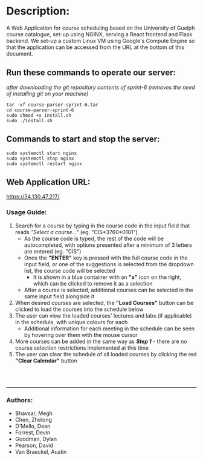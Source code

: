 # **Description:**

A Web Application for course scheduling based on the University of Guelph course catalogue, set-up using NGINX, serving a React frontend and Flask backend. We set-up a custom Linux VM using Google's Compute Engine so that the application can be accessed from the URL at the bottom of this document.

## **Run these commands to operate our server:** 
*after downloading the git repository contents of sprint-6 (removes the need of installing git on your machine)*
<br>

`tar -xf course-parser-sprint-6.tar`
<br>
`cd course-parser-sprint-6`
<br>
`sudo chmod +x install.sh`
<br>
`sudo ./install.sh`

## **Commands to start and stop the server:**

`sudo systemctl start nginx`
<br>
`sudo systemctl stop nginx`
<br>
`sudo systemctl restart nginx`

## **Web Application URL:**
https://34.130.47.217/

### **Usage Guide:**
1. Search for a course by typing in the course code in the input field that reads *"Select a course..."* (eg. "CIS\*3760\*0101")
    - As the course code is typed, the rest of the code will be autocompleted, with options presented after a minimum of 3 letters are entered (eg. "CIS")
    - Once the **"ENTER"** key is pressed with the full course code in the input field, or one of the suggestions is selected from the dropdown list, the course code will be selected
        - It is shown in a blue container with an **"x"** icon on the right, which can be clicked to remove it as a selection
    - After a course is selected, additional courses can be selected in the same input field alongside it
2. When desired courses are selected, the **"Load Courses"** button can be clicked to load the courses into the schedule below
3. The user can view the loaded courses' lectures and labs (if applicable) in the schedule, with unique colours for each
    - Additional information for each meeting in the schedule can be seen by hovering over them with the mouse cursor
4. More courses can be added in the same way as ***Step 1*** - there are no course selection restrictions implemented at this time
5. The user can clear the schedule of all loaded courses by clicking the red **"Clear Calendar"** button 
<br>
<br>
<hr>

### **Authors:**

* Bhavsar, Megh
* Chen, Zhelong
* D'Mello, Dean
* Forrest, Devin
* Goodman, Dylan
* Pearson, David
* Van Braeckel, Austin
